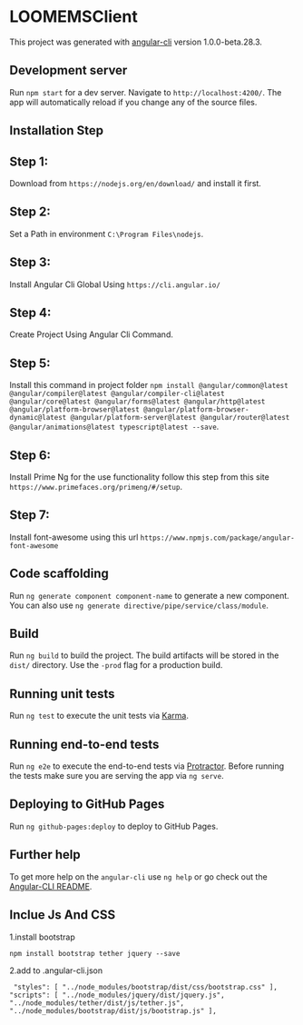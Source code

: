 # LOOMEMSClient

This project was generated with [angular-cli](https://github.com/angular/angular-cli) version 1.0.0-beta.28.3.

## Development server
Run `npm start` for a dev server. Navigate to `http://localhost:4200/`. The app will automatically reload if you change any of the source files.

## Installation Step
## Step 1:
Download from `https://nodejs.org/en/download/` and install it first.
## Step 2:
Set a Path in environment `C:\Program Files\nodejs`.
## Step 3:
Install Angular Cli Global Using `https://cli.angular.io/`
## Step 4:
Create Project Using Angular Cli Command.
## Step 5:
Install this command in project folder `npm install @angular/common@latest      @angular/compiler@latest @angular/compiler-cli@latest @angular/core@latest @angular/forms@latest @angular/http@latest @angular/platform-browser@latest @angular/platform-browser-dynamic@latest @angular/platform-server@latest @angular/router@latest @angular/animations@latest typescript@latest --save`.
## Step 6:
Install Prime Ng for the use functionality follow this step from this site  `https://www.primefaces.org/primeng/#/setup`.
## Step 7:
Install font-awesome using this url `https://www.npmjs.com/package/angular-font-awesome`


## Code scaffolding

Run `ng generate component component-name` to generate a new component. You can also use `ng generate directive/pipe/service/class/module`.

## Build

Run `ng build` to build the project. The build artifacts will be stored in the `dist/` directory. Use the `-prod` flag for a production build.

## Running unit tests

Run `ng test` to execute the unit tests via [Karma](https://karma-runner.github.io).

## Running end-to-end tests

Run `ng e2e` to execute the end-to-end tests via [Protractor](http://www.protractortest.org/).
Before running the tests make sure you are serving the app via `ng serve`.

## Deploying to GitHub Pages

Run `ng github-pages:deploy` to deploy to GitHub Pages.

## Further help

To get more help on the `angular-cli` use `ng help` or go check out the [Angular-CLI README](https://github.com/angular/angular-cli/blob/master/README.md).

## Inclue Js And CSS

1.install bootstrap

`npm install bootstrap tether jquery --save`

2.add to .angular-cli.json

` "styles": [
    "../node_modules/bootstrap/dist/css/bootstrap.css"
  ],
  "scripts": [
    "../node_modules/jquery/dist/jquery.js",
    "../node_modules/tether/dist/js/tether.js",
    "../node_modules/bootstrap/dist/js/bootstrap.js"
  ],`
 